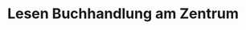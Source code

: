 ---
title: "Lesen Buchhandlung am Zentrum"
url: /moormerland/lesen-buchhandlung-am-zentrum/
shop: Bücher
---